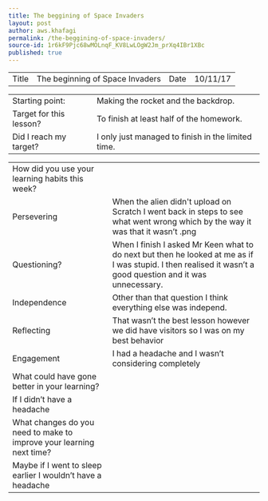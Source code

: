 ```yaml
---
title: The beggining of Space Invaders
layout: post
author: aws.khafagi
permalink: /the-beggining-of-space-invaders/
source-id: 1r6kF9Pjc68wMOLnqF_KV8LwLOgW2Jm_prXq4IBr1XBc
published: true
---
```

<table>
  <tr>
    <td>Title</td>
    <td>The beginning of Space Invaders</td>
    <td>Date</td>
    <td>10/11/17</td>
  </tr>
</table>


<table>
  <tr>
    <td>Starting point:</td>
    <td>Making the rocket and the backdrop.</td>
  </tr>
  <tr>
    <td>Target for this lesson?</td>
    <td>To finish at least half of the homework.</td>
  </tr>
  <tr>
    <td>Did I reach my target? </td>
    <td>I only just managed to finish in the limited time.</td>
  </tr>
</table>


<table>
  <tr>
    <td>How did you use your learning habits this week?</td>
    <td></td>
  </tr>
  <tr>
    <td>Persevering</td>
    <td>When the alien didn't upload on Scratch I went back in steps to see what went wrong which by the way it was that it wasn’t .png</td>
  </tr>
  <tr>
    <td>Questioning?</td>
    <td>When I finish I asked Mr Keen what to do next but then he looked at me as if I was stupid. I then realised it wasn’t a good question and it was unnecessary. </td>
  </tr>
  <tr>
    <td>Independence</td>
    <td>Other than that question I think everything else was independ. </td>
  </tr>
  <tr>
    <td>Reflecting</td>
    <td>That wasn’t the best lesson however we did have visitors so I was on my best behavior  </td>
  </tr>
  <tr>
    <td>Engagement</td>
    <td>I had a headache and I wasn’t considering completely </td>
  </tr>
  <tr>
    <td>What could have gone better in your learning?</td>
    <td></td>
  </tr>
  <tr>
    <td>If I didn’t have a headache </td>
    <td></td>
  </tr>
  <tr>
    <td>What changes do you need to make to improve your learning next time?</td>
    <td></td>
  </tr>
  <tr>
    <td>Maybe if I went to sleep earlier I wouldn’t have a headache</td>
    <td></td>
  </tr>
</table>


